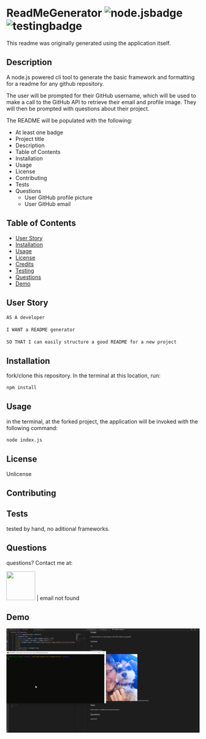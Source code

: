 # ReadMeGenerator ![node.jsbadge](https://img.shields.io/static/v1?label=node.js&message=enabled&color=success)![testingbadge](https://img.shields.io/static/v1?label=testing&message=test%20badge&color=success)
This readme was originally generated using the application itself.

## Description
A node.js powered cli tool to generate the basic framework and formatting for a readme for any github repository.

The user will be prompted for their GitHub username, which will be used to make a call to the GitHub API to retrieve their email and profile image. They will then be prompted with questions about their project.

The README will be populated with the following:

* At least one badge
* Project title
* Description
* Table of Contents
* Installation
* Usage
* License
* Contributing
* Tests
* Questions
  * User GitHub profile picture
  * User GitHub email

## Table of Contents
* [User Story](#user_story)
* [Installation](#installation)
* [Usage](#usage)
* [License](#license)
* [Credits](#contributing)
* [Testing](#tests)
* [Questions](#questions)
* [Demo](#demo)


## User Story
```
AS A developer

I WANT a README generator

SO THAT I can easily structure a good README for a new project
```


## Installation
fork/clone this repository.  In the terminal at this location, run:

```sh
npm install
```

## Usage
in the terminal, at the forked project, the application will be invoked with the following command:

```sh
node index.js
```

## License
Unlicense

## Contributing

## Tests
tested by hand, no aditional frameworks.

## Questions
questions?
Contact me at:

<img src="https://avatars0.githubusercontent.com/u/59707181?v=4" height="75" width="75"> | email not found

## Demo
![demo of readme generation in action](https://github.com/Brian-Fairbanks/readmeGenerator/blob/master/demo.gif?raw=true)
